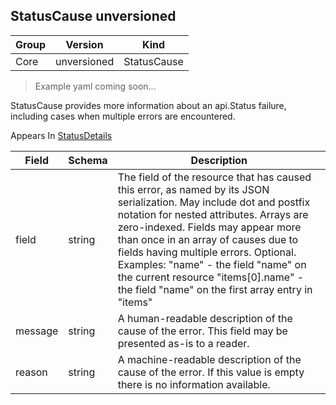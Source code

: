 ## StatusCause unversioned

Group        | Version     | Kind
------------ | ---------- | -----------
Core | unversioned | StatusCause

> Example yaml coming soon...



StatusCause provides more information about an api.Status failure, including cases when multiple errors are encountered.

<aside class="notice">
Appears In  <a href="#statusdetails-unversioned">StatusDetails</a> </aside>

Field        | Schema     | Description
------------ | ---------- | -----------
field | string | The field of the resource that has caused this error, as named by its JSON serialization. May include dot and postfix notation for nested attributes. Arrays are zero-indexed.  Fields may appear more than once in an array of causes due to fields having multiple errors. Optional.  Examples:   "name" - the field "name" on the current resource   "items[0].name" - the field "name" on the first array entry in "items"
message | string | A human-readable description of the cause of the error.  This field may be presented as-is to a reader.
reason | string | A machine-readable description of the cause of the error. If this value is empty there is no information available.

